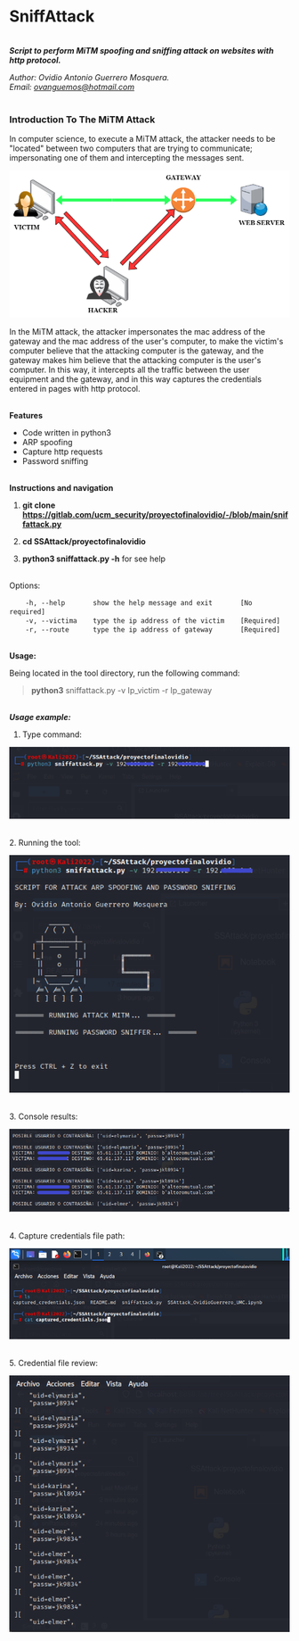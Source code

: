 # SniffAttack

<br>***Script to perform MiTM spoofing and sniffing attack on websites with http protocol.***


*Author: Ovidio Antonio Guerrero Mosquera.*
<br>*Email: <ovanguemos@hotmail.com>*<br>
<br>

### Introduction To The MiTM Attack ###
In computer science, to execute a MiTM attack, the attacker needs to be "located" between two computers that are trying to communicate; impersonating one of them and intercepting the messages sent.

![MiTM](MiTM.png)


In the MiTM attack, the attacker impersonates the mac address of the gateway and the mac address of the user's computer, to make the victim's computer believe that the attacking computer is the gateway, and the gateway makes him believe that the attacking computer is the user's computer. In this way, it intercepts all the traffic between the user equipment and the gateway, and in this way captures the credentials entered in pages with http protocol.


<br> **Features**

* Code written in python3
* ARP spoofing
* Capture http requests
* Password sniffing


<br>**Instructions and navigation**

1. **git clone https://gitlab.com/ucm_security/proyectofinalovidio/-/blob/main/sniffattack.py**

2. **cd SSAttack/proyectofinalovidio**

3. **python3 sniffattack.py -h**  for see help<br>

<br>Options:

        -h, --help       show the help message and exit       [No required]
        -v, --victima    type the ip address of the victim    [Required]
        -r, --route      type the ip address of gateway       [Required]


<br>**Usage:**<br>

Being located in the tool directory, run the following command:

>**python3** sniffattack.py -v Ip_victim -r Ip_gateway

<br>***Usage example:***

1. Type command:

![2](3.png)

<br>2. Running the tool:

![3](4.png)

<br>3. Console results:

![4](5.png)

<br>4. Capture credentials file path:

![5](9.png)

<br>5. Credential file review:

![6](10.png)
